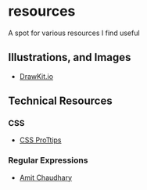 # resources
A spot for various resources I find useful


## Illustrations, and Images

* [DrawKit.io](https://www.drawkit.io)


## Technical Resources

### CSS

* [CSS ProTtips](http://github.com/AllThingsSmitty/css-protips)

### Regular Expressions

* [Amit Chaudhary](https://amitness.com/regex/)
